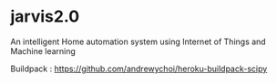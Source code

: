 # jarvis2.0
An intelligent Home automation system using Internet of Things and Machine learning 

Buildpack : https://github.com/andrewychoi/heroku-buildpack-scipy
